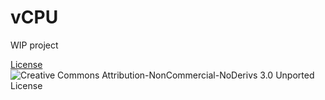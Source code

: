 # vCPU

WIP project

[License](http://creativecommons.org/licenses/by-nc-nd/3.0/)  
![Creative Commons Attribution-NonCommercial-NoDerivs 3.0 Unported License](https://i.creativecommons.org/l/by-nc-nd/3.0/88x31.png)